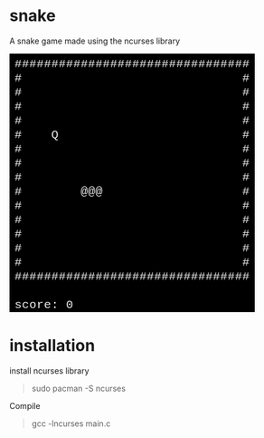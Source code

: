 # snake
A snake game made using the ncurses library

![gameplay](./gameplay.gif)

# installation

install ncurses library
> sudo pacman -S ncurses

Compile
> gcc -lncurses main.c

